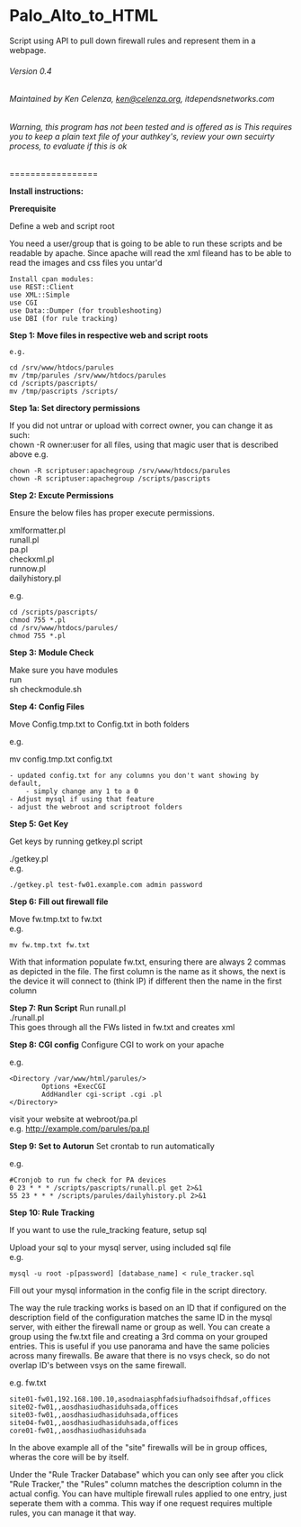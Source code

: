 Palo_Alto_to_HTML
=================

Script using API to pull down firewall rules and represent them in a webpage. 


###### Version 0.4
###### Maintained by Ken Celenza, ken@celenza.org, itdependsnetworks.com


###### Warning, this program has not been tested and is offered as is This requires you to keep a plain text file of your authkey's, review  your own secuirty process, to evaluate if this is ok
=================

**Install instructions:**

**Prerequisite**

Define a web and script root

You need a user/group that is going to be able to run these scripts and be readable 
by apache. Since apache will read the xml fileand  has to be able to read the images
and css files you untar'd 

```
Install cpan modules:
use REST::Client
use XML::Simple
use CGI 
use Data::Dumper (for troubleshooting)
use DBI (for rule tracking)
```

**Step 1: Move files in respective web and script roots** 
```
e.g.

cd /srv/www/htdocs/parules
mv /tmp/parules /srv/www/htdocs/parules
cd /scripts/pascripts/
mv /tmp/pascripts /scripts/
```

**Step 1a: Set directory permissions**

If you did not untrar or upload with correct owner, you can change it as such:  
chown -R owner:user for all files, using that magic user that is described above
e.g.
```
chown -R scriptuser:apachegroup /srv/www/htdocs/parules
chown -R scriptuser:apachegroup /scripts/pascripts
```

**Step 2: Excute Permissions**

Ensure the below files has proper execute permissions. 

xmlformatter.pl  
runall.pl  
pa.pl  
checkxml.pl  
runnow.pl  
dailyhistory.pl  

e.g.
``` 
cd /scripts/pascripts/
chmod 755 *.pl
cd /srv/www/htdocs/parules/
chmod 755 *.pl
```


**Step 3: Module Check**

Make sure you have modules  
run  
sh checkmodule.sh  

**Step 4: Config Files**

Move Config.tmp.txt to Config.txt in both folders

e.g. 

mv config.tmp.txt config.txt

	- updated config.txt for any columns you don't want showing by default,
		- simply change any 1 to a 0
	- Adjust mysql if using that feature
	- adjust the webroot and scriptroot folders

**Step 5: Get Key**

Get keys by running getkey.pl script

./getkey.pl <device> <username> <password>  
e.g.
```
./getkey.pl test-fw01.example.com admin password
```

**Step 6: Fill out firewall file**

Move fw.tmp.txt to fw.txt  
e.g. 

```
mv fw.tmp.txt fw.txt 
```

With that information populate fw.txt, ensuring there are always
2 commas as depicted in the file. The first column is the name as it shows, 
the next is the device it will connect to (think IP) if different then the
name in the first column

**Step 7: Run Script**
Run runall.pl  
./runall.pl  
This goes through all the FWs listed in fw.txt and creates xml  

**Step 8: CGI config**
Configure CGI to work on your apache  

e.g.
```
<Directory /var/www/html/parules/>
        Options +ExecCGI
        AddHandler cgi-script .cgi .pl
</Directory>
```

visit your website at webroot/pa.pl  
e.g. http://example.com/parules/pa.pl  

**Step 9: Set to Autorun**
Set crontab to run automatically

e.g. 
```
#Cronjob to run fw check for PA devices
0 23 * * * /scripts/pascripts/runall.pl get 2>&1
55 23 * * * /scripts/parules/dailyhistory.pl 2>&1
```

**Step 10: Rule Tracking**

If you want to use the rule_tracking feature, setup sql  

Upload your sql to your mysql server, using included sql file  
e.g.
```
mysql -u root -p[password] [database_name] < rule_tracker.sql
```

Fill out your mysql information in the config file in the script directory.  

The way the rule tracking works is based on an ID that if configured on the 
description field of the configuration matches the same ID in the mysql server, 
with either the firewall name or group as well. You can create a group using 
the fw.txt file and creating a 3rd comma on your grouped entries. This is useful 
if you use panorama and have the same policies across many firewalls. Be aware that
there is no vsys check, so do not overlap ID's between vsys on the same firewall.


e.g. fw.txt
```
site01-fw01,192.168.100.10,asodnaiasphfadsiufhadsoifhdsaf,offices
site02-fw01,,aosdhasiudhasiduhsada,offices
site03-fw01,,aosdhasiudhasiduhsada,offices
site04-fw01,,aosdhasiudhasiduhsada,offices
core01-fw01,,aosdhasiudhasiduhsada
```

In the above example all of the "site" firewalls will be in group offices, wheras
the core will be by itself. 

Under the "Rule Tracker Database" which you can only see after you click "Rule Tracker,"
the "Rules" column matches the description column in the actual config. You can have 
multiple firewall rules applied to one entry, just seperate them with a comma. This way if 
one request requires multiple rules, you can manage it that way. 


